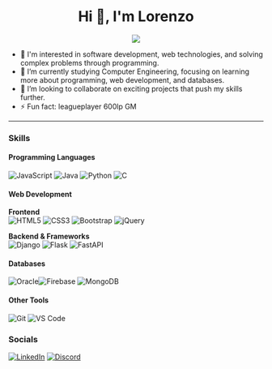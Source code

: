 <h1 align="center">Hi 👋, I'm Lorenzo</h1>
<p align="center" ><img src=https://i.postimg.cc/d0gh93Tq/9ee06d6934a7524bb6d393d78e835fe4.gif/></p>

- 👀 I'm interested in software development, web technologies, and solving complex problems through programming.  
- 🌱 I’m currently studying Computer Engineering, focusing on learning more about programming, web development, and databases.  
- 💞️ I’m looking to collaborate on exciting projects that push my skills further.  
- ⚡ Fun fact: leagueplayer 600lp GM
---

### Skills

#### Programming Languages  
![JavaScript](https://img.shields.io/badge/-JavaScript-F7DF1E?logo=javascript&logoColor=black&style=flat-square)  ![Java](https://img.shields.io/badge/-Java-007396?logo=java&logoColor=white&style=flat-square)  ![Python](https://img.shields.io/badge/-Python-3776AB?logo=python&logoColor=white&style=flat-square)  ![C](https://img.shields.io/badge/-C-A8B9CC?logo=c&logoColor=black&style=flat-square)

#### Web Development  

**Frontend**  
![HTML5](https://img.shields.io/badge/-HTML5-E34F26?logo=html5&logoColor=white&style=flat-square)  ![CSS3](https://img.shields.io/badge/-CSS3-1572B6?logo=css3&logoColor=white&style=flat-square)  ![Bootstrap](https://img.shields.io/badge/-Bootstrap-563D7C?logo=bootstrap&logoColor=white&style=flat-square)  ![jQuery](https://img.shields.io/badge/-jQuery-0769AD?logo=jquery&logoColor=white&style=flat-square)


**Backend & Frameworks**  
![Django](https://img.shields.io/badge/-Django-092E20?logo=django&logoColor=white&style=flat-square)  ![Flask](https://img.shields.io/badge/-Flask-000000?logo=flask&logoColor=white&style=flat-square)  ![FastAPI](https://img.shields.io/badge/-FastAPI-009688?logo=fastapi&logoColor=white&style=flat-square)  


#### Databases  
![Oracle](https://img.shields.io/badge/-Oracle-F80000?logo=oracle&logoColor=white&style=flat-square)![Firebase](https://img.shields.io/badge/-Firebase-FFCA28?logo=firebase&logoColor=black&style=flat-square)  ![MongoDB](https://img.shields.io/badge/-MongoDB-47A248?logo=mongodb&logoColor=white&style=flat-square)


#### Other Tools 
![Git](https://img.shields.io/badge/-Git-F05032?logo=git&logoColor=white&style=flat-square)  ![VS Code](https://img.shields.io/badge/-VS%20Code-007ACC?logo=visual-studio-code&logoColor=white&style=flat-square)



### Socials

[![LinkedIn](https://img.shields.io/badge/-LinkedIn-0077B5?logo=linkedin&logoColor=white&style=flat-square)](https://linkedin.com/in/lorenzoteixido/)  [![Discord](https://img.shields.io/badge/-Discord-7289DA?logo=discord&logoColor=white&style=flat-square)](https://discord.com/users/267011081380036610)
